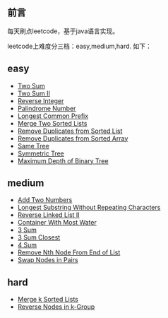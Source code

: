 ## 前言
每天刷点leetcode，基于java语言实现。

leetcode上难度分三档：easy,medium,hard. 如下：

## easy
- [Two Sum](https://github.com/crrrrrw/leetcode-java/blob/master/src/main/java/com/crw/easy/_001_TwoSum.java)
- [Two Sum II](https://github.com/crrrrrw/leetcode-java/blob/master/src/main/java/com/crw/easy/_167_TwoSum2.java)
- [Reverse Integer](https://github.com/crrrrrw/leetcode-java/blob/master/src/main/java/com/crw/easy/_007_ReverseInteger.java)
- [Palindrome Number](https://github.com/crrrrrw/leetcode-java/blob/master/src/main/java/com/crw/easy/_009_PalindromeNumber.java)
- [Longest Common Prefix](https://github.com/crrrrrw/leetcode-java/blob/master/src/main/java/com/crw/easy/_014_LongestCommonPrefix.java)
- [Merge Two Sorted Lists](https://github.com/crrrrrw/leetcode-java/blob/master/src/main/java/com/crw/easy/_021_MergeTwoLists.java)
- [Remove Duplicates from Sorted List](https://github.com/crrrrrw/leetcode-java/blob/master/src/main/java/com/crw/easy/_083_DeleteDuplicates.java)
- [Remove Duplicates from Sorted Array](https://github.com/crrrrrw/leetcode-java/blob/master/src/main/java/com/crw/easy/_026_RemoveDuplicates.java)
- [Same Tree](https://github.com/crrrrrw/leetcode-java/blob/master/src/main/java/com/crw/easy/_100_IsSameTree.java)
- [Symmetric Tree](https://github.com/crrrrrw/leetcode-java/blob/master/src/main/java/com/crw/easy/_101_SymmetricTree.java)
- [Maximum Depth of Binary Tree](https://github.com/crrrrrw/leetcode-java/blob/master/src/main/java/com/crw/easy/_104_MaximumDepthOfBinaryTree.java)

## medium
- [Add Two Numbers](https://github.com/crrrrrw/leetcode-java/blob/master/src/main/java/com/crw/medium/_002_AddTwoNumbers.java)
- [Longest Substring Without Repeating Characters](https://github.com/crrrrrw/leetcode-java/blob/master/src/main/java/com/crw/medium/_003_LengthOfLongestSubstring.java)
- [Reverse Linked List II](https://github.com/crrrrrw/leetcode-java/blob/master/src/main/java/com/crw/medium/_092_ReverseLinkedList_II.java)
- [Container With Most Water](https://github.com/crrrrrw/leetcode-java/blob/master/src/main/java/com/crw/medium/_011_ContainerWithMostWater.java)
- [3 Sum](https://github.com/crrrrrw/leetcode-java/blob/master/src/main/java/com/crw/medium/_015_3Sum.java)
- [3 Sum Closest](https://github.com/crrrrrw/leetcode-java/blob/master/src/main/java/com/crw/medium/_016_ThreeSumClosest.java)
- [4 Sum](https://github.com/crrrrrw/leetcode-java/blob/master/src/main/java/com/crw/medium/_18_FourSum.java)
- [Remove Nth Node From End of List]((https://github.com/crrrrrw/leetcode-java/blob/master/src/main/java/com/crw/medium/_019_RemoveNthFromEnd.java))
- [Swap Nodes in Pairs]((https://github.com/crrrrrw/leetcode-java/blob/master/src/main/java/com/crw/medium/_024_SwapPairs.java))

## hard
- [Merge k Sorted Lists]((https://github.com/crrrrrw/leetcode-java/blob/master/src/main/java/com/crw/hard/_023_MergeKLists.java))
- [Reverse Nodes in k-Group]((https://github.com/crrrrrw/leetcode-java/blob/master/src/main/java/com/crw/hard/_025_ReverseKGroup.java))
